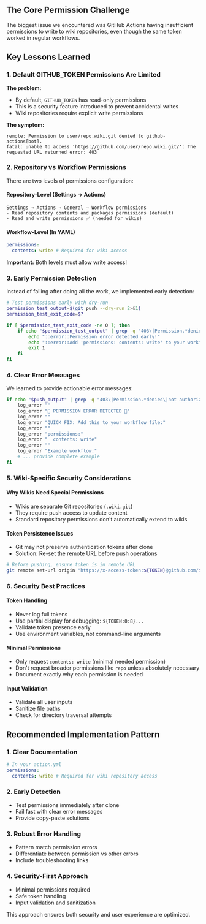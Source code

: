 ## The Core Permission Challenge

The biggest issue we encountered was GitHub Actions having insufficient permissions to write to wiki repositories, even though the same token worked in regular workflows.

## Key Lessons Learned

### 1. Default GITHUB_TOKEN Permissions Are Limited

**The problem:**

- By default, `GITHUB_TOKEN` has read-only permissions
- This is a security feature introduced to prevent accidental writes
- Wiki repositories require explicit write permissions

**The symptom:**

```
remote: Permission to user/repo.wiki.git denied to github-actions[bot].
fatal: unable to access 'https://github.com/user/repo.wiki.git/': The requested URL returned error: 403
```

### 2. Repository vs Workflow Permissions

There are two levels of permissions configuration:

#### Repository-Level (Settings → Actions)

```
Settings → Actions → General → Workflow permissions
- Read repository contents and packages permissions (default)
- Read and write permissions ✅ (needed for wikis)
```

#### Workflow-Level (In YAML)

```yaml
permissions:
  contents: write # Required for wiki access
```

**Important:** Both levels must allow write access!

### 3. Early Permission Detection

Instead of failing after doing all the work, we implemented early detection:

```bash
# Test permissions early with dry-run
permission_test_output=$(git push --dry-run 2>&1)
permission_test_exit_code=$?

if [ $permission_test_exit_code -ne 0 ]; then
    if echo "$permission_test_output" | grep -q "403\|Permission.*denied\|not authorized"; then
        echo "::error::Permission error detected early!"
        echo "::error::Add 'permissions: contents: write' to your workflow"
        exit 1
    fi
fi
```

### 4. Clear Error Messages

We learned to provide actionable error messages:

```bash
if echo "$push_output" | grep -q "403\|Permission.*denied\|not authorized"; then
    log_error ""
    log_error "🚨 PERMISSION ERROR DETECTED 🚨"
    log_error ""
    log_error "QUICK FIX: Add this to your workflow file:"
    log_error ""
    log_error "permissions:"
    log_error "  contents: write"
    log_error ""
    log_error "Example workflow:"
    # ... provide complete example
fi
```

### 5. Wiki-Specific Security Considerations

#### Why Wikis Need Special Permissions

- Wikis are separate Git repositories (`.wiki.git`)
- They require push access to update content
- Standard repository permissions don't automatically extend to wikis

#### Token Persistence Issues

- Git may not preserve authentication tokens after clone
- Solution: Re-set the remote URL before push operations

```bash
# Before pushing, ensure token is in remote URL
git remote set-url origin "https://x-access-token:${TOKEN}@github.com/${REPO}.wiki.git"
```

### 6. Security Best Practices

#### Token Handling

- Never log full tokens
- Use partial display for debugging: `${TOKEN:0:8}...`
- Validate token presence early
- Use environment variables, not command-line arguments

#### Minimal Permissions

- Only request `contents: write` (minimal needed permission)
- Don't request broader permissions like `repo` unless absolutely necessary
- Document exactly why each permission is needed

#### Input Validation

- Validate all user inputs
- Sanitize file paths
- Check for directory traversal attempts

## Recommended Implementation Pattern

### 1. Clear Documentation

```yaml
# In your action.yml
permissions:
  contents: write # Required for wiki repository access
```

### 2. Early Detection

- Test permissions immediately after clone
- Fail fast with clear error messages
- Provide copy-paste solutions

### 3. Robust Error Handling

- Pattern match permission errors
- Differentiate between permission vs other errors
- Include troubleshooting links

### 4. Security-First Approach

- Minimal permissions required
- Safe token handling
- Input validation and sanitization

This approach ensures both security and user experience are optimized.
